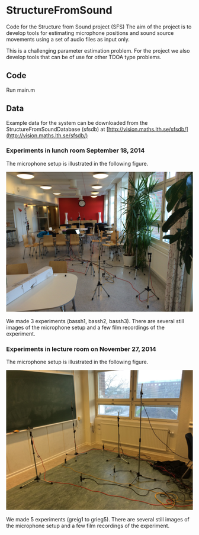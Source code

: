 # StructureFromSound
Code for the Structure from Sound project (SFS)
The aim of the project is to develop tools for estimating microphone positions
and sound source movements using a set of audio files as input only.

This is a challenging parameter estimation problem. 
For the project we also develop tools that can be of use for other TDOA type
problems.

## Code

Run main.m

## Data

Example data for the system can be downloaded from the
StructureFromSoundDatabase (sfsdb)
at [http://vision.maths.lth.se/sfsdb/](http://vision.maths.lth.se/sfsdb/)

### Experiments in lunch room  September 18, 2014

The microphone setup is illustrated in the following figure. 

![alt text](/tex/images/IMG_2283.JPG "Title")

We made 3 experiments (bassh1, bassh2, bassh3). There are several still 
images of the microphone setup and a few film recordings of the
experiment. 

### Experiments in lecture room on November 27, 2014

The microphone setup is illustrated in the following figure. 

![alt text](/tex/images/IMG_3442.JPG "Title")

We made 5 experiments (greig1 to grieg5). There are several still 
images of the microphone setup and a few film recordings of the
experiment. 
